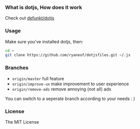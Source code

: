 ### What is dotjs, How does it work

Check out [defunkt/dotjs](https://github.com/defunkt/dotjs)

### Usage

Make sure you've installed dotjs, then:

```bash
cd ~
git clone https://github.com/ryaneof/dotjsfiles.git ~/.js
```

### Branches

- `origin/master` full feature
- `origin/improve-ux` make improvement to user experience
- `origin/remove-ads` remove annoying (not all) ads

You can switch to a seperate branch according to your needs : )

### License

The MIT License